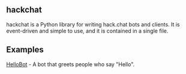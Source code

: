 ## hackchat
hackchat is a Python library for writing hack.chat bots and clients. It is event-driven and simple to use, and it is contained in a single file.

## Examples
[HelloBot](examples/hellobot.py) - A bot that greets people who say "Hello".
